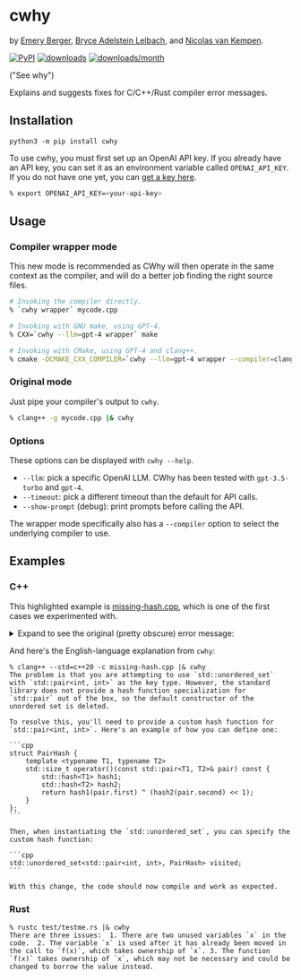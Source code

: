 # cwhy

by [Emery Berger](https://emeryberger.com), [Bryce Adelstein Lelbach](https://twitter.com/blelbach?lang=en), and
[Nicolas van Kempen](https://nvankempen.com/).

[![PyPI](https://img.shields.io/pypi/v/cwhy.svg)](https://pypi.org/project/cwhy/)
[![downloads](https://pepy.tech/badge/cwhy)](https://pepy.tech/project/cwhy)
[![downloads/month](https://pepy.tech/badge/cwhy/month)](https://pepy.tech/project/cwhy)

("See why")

Explains and suggests fixes for C/C++/Rust compiler error messages.

## Installation

```
python3 -m pip install cwhy
```

To use cwhy, you must first set up an OpenAI API key. If you already have an API key, you can set it as an environment
variable called `OPENAI_API_KEY`. If you do not have one yet, you can
[get a key here](https://platform.openai.com/account/api-keys).

```bash
% export OPENAI_API_KEY=<your-api-key>
```

## Usage

### Compiler wrapper mode

This new mode is recommended as CWhy will then operate in the same context as the compiler, and will do a better job
finding the right source files.

```bash
# Invoking the compiler directly.
% `cwhy wrapper` mycode.cpp

# Invoking with GNU make, using GPT-4.
% CXX=`cwhy --llm=gpt-4 wrapper` make

# Invoking with CMake, using GPT-4 and clang++.
% cmake -DCMAKE_CXX_COMPILER=`cwhy --llm=gpt-4 wrapper --compiler=clang++` ...
```

### Original mode

Just pipe your compiler's output to `cwhy`.

```bash
% clang++ -g mycode.cpp |& cwhy
```

### Options

These options can be displayed with `cwhy --help`.

 -  `--llm`: pick a specific OpenAI LLM. CWhy has been tested with `gpt-3.5-turbo` and `gpt-4`.
 -  `--timeout`: pick a different timeout than the default for API calls.
 -  `--show-prompt` (debug): print prompts before calling the API.

The wrapper mode specifically also has a `--compiler` option to select the underlying compiler to use.

## Examples

### C++

This highlighted example is [missing-hash.cpp](test/c++/missing-hash.cpp), which is one of the first cases we
experimented with.

<details>
<summary>
Expand to see the original (pretty obscure) error message:
</summary>

```
% clang++ --std=c++20 -c missing-hash.cpp
missing-hash.cpp:13:45: error: call to implicitly-deleted default constructor of 'std::unordered_set<std::pair<int, int>>'
    std::unordered_set<std::pair<int, int>> visited;
                                            ^
/usr/lib/gcc/x86_64-linux-gnu/10/../../../../include/c++/10/bits/unordered_set.h:135:7: note: explicitly defaulted function was implicitly deleted here
      unordered_set() = default;
      ^
/usr/lib/gcc/x86_64-linux-gnu/10/../../../../include/c++/10/bits/unordered_set.h:100:18: note: default constructor of 'unordered_set<std::pair<int, int>>' is implicitly deleted because field '_M_h' has a deleted default constructor
      _Hashtable _M_h;
                 ^
/usr/lib/gcc/x86_64-linux-gnu/10/../../../../include/c++/10/bits/hashtable.h:451:7: note: explicitly defaulted function was implicitly deleted here
      _Hashtable() = default;
      ^
/usr/lib/gcc/x86_64-linux-gnu/10/../../../../include/c++/10/bits/hashtable.h:174:7: note: default constructor of '_Hashtable<std::pair<int, int>, std::pair<int, int>, std::allocator<std::pair<int, int>>, std::__detail::_Identity, std::equal_to<std::pair<int, int>>, std::hash<std::pair<int, int>>, std::__detail::_Mod_range_hashing, std::__detail::_Default_ranged_hash, std::__detail::_Prime_rehash_policy, std::__detail::_Hashtable_traits<true, true, true>>' is implicitly deleted because base class '__detail::_Hashtable_base<pair<int, int>, pair<int, int>, _Identity, equal_to<pair<int, int>>, hash<pair<int, int>>, _Mod_range_hashing, _Default_ranged_hash, _Hashtable_traits<true, true, true>>' has a deleted default constructor
    : public __detail::_Hashtable_base<_Key, _Value, _ExtractKey, _Equal,
      ^
/usr/lib/gcc/x86_64-linux-gnu/10/../../../../include/c++/10/bits/hashtable_policy.h:1791:5: note: explicitly defaulted function was implicitly deleted here
    _Hashtable_base() = default;
    ^
/usr/lib/gcc/x86_64-linux-gnu/10/../../../../include/c++/10/bits/hashtable_policy.h:1726:5: note: default constructor of '_Hashtable_base<std::pair<int, int>, std::pair<int, int>, std::__detail::_Identity, std::equal_to<std::pair<int, int>>, std::hash<std::pair<int, int>>, std::__detail::_Mod_range_hashing, std::__detail::_Default_ranged_hash, std::__detail::_Hashtable_traits<true, true, true>>' is implicitly deleted because base class '_Hash_code_base<pair<int, int>, pair<int, int>, _Identity, hash<pair<int, int>>, _Mod_range_hashing, _Default_ranged_hash, _Hashtable_traits<true, true, true>::__hash_cached::value>' has a deleted default constructor
  : public _Hash_code_base<_Key, _Value, _ExtractKey, _H1, _H2, _Hash,
    ^
/usr/lib/gcc/x86_64-linux-gnu/10/../../../../include/c++/10/bits/hashtable_policy.h:1368:7: note: explicitly defaulted function was implicitly deleted here
      _Hash_code_base() = default;
      ^
/usr/lib/gcc/x86_64-linux-gnu/10/../../../../include/c++/10/bits/hashtable_policy.h:1344:7: note: default constructor of '_Hash_code_base<std::pair<int, int>, std::pair<int, int>, std::__detail::_Identity, std::hash<std::pair<int, int>>, std::__detail::_Mod_range_hashing, std::__detail::_Default_ranged_hash, true>' is implicitly deleted because base class '_Hashtable_ebo_helper<1, hash<pair<int, int>>>' has a deleted default constructor
      private _Hashtable_ebo_helper<1, _H1>,
      ^
/usr/lib/gcc/x86_64-linux-gnu/10/../../../../include/c++/10/bits/hashtable_policy.h:1112:7: note: explicitly defaulted function was implicitly deleted here
      _Hashtable_ebo_helper() = default;
      ^
/usr/lib/gcc/x86_64-linux-gnu/10/../../../../include/c++/10/bits/hashtable_policy.h:1110:7: note: default constructor of '_Hashtable_ebo_helper<1, std::hash<std::pair<int, int>>, true>' is implicitly deleted because base class 'std::hash<std::pair<int, int>>' has a deleted default constructor
    : private _Tp
      ^
/usr/lib/gcc/x86_64-linux-gnu/10/../../../../include/c++/10/bits/functional_hash.h:101:19: note: default constructor of 'hash<std::pair<int, int>>' is implicitly deleted because base class '__hash_enum<pair<int, int>>' has no default constructor
    struct hash : __hash_enum<_Tp>
                  ^
In file included from missing-hash.cpp:1:
In file included from /usr/lib/gcc/x86_64-linux-gnu/10/../../../../include/c++/10/functional:61:
In file included from /usr/lib/gcc/x86_64-linux-gnu/10/../../../../include/c++/10/unordered_map:46:
In file included from /usr/lib/gcc/x86_64-linux-gnu/10/../../../../include/c++/10/bits/hashtable.h:35:
/usr/lib/gcc/x86_64-linux-gnu/10/../../../../include/c++/10/bits/hashtable_policy.h:1377:2: error: static assertion failed due to requirement 'std::__is_invocable<const std::hash<std::pair<int, int>> &, const std::pair<int, int> &>{}': hash function must be invocable with an argument of key type
        static_assert(__is_invocable<const _H1&, const _Key&>{},
        ^             ~~~~~~~~~~~~~~~~~~~~~~~~~~~~~~~~~~~~~~~~~
/usr/lib/gcc/x86_64-linux-gnu/10/../../../../include/c++/10/bits/hashtable.h:1675:29: note: in instantiation of member function 'std::__detail::_Hash_code_base<std::pair<int, int>, std::pair<int, int>, std::__detail::_Identity, std::hash<std::pair<int, int>>, std::__detail::_Mod_range_hashing, std::__detail::_Default_ranged_hash, true>::_M_hash_code' requested here
        __hash_code __code = this->_M_hash_code(__k);
                                   ^
/usr/lib/gcc/x86_64-linux-gnu/10/../../../../include/c++/10/bits/hashtable.h:788:11: note: in instantiation of function template specialization 'std::_Hashtable<std::pair<int, int>, std::pair<int, int>, std::allocator<std::pair<int, int>>, std::__detail::_Identity, std::equal_to<std::pair<int, int>>, std::hash<std::pair<int, int>>, std::__detail::_Mod_range_hashing, std::__detail::_Default_ranged_hash, std::__detail::_Prime_rehash_policy, std::__detail::_Hashtable_traits<true, true, true>>::_M_emplace<const std::pair<int, int> &>' requested here
        { return _M_emplace(__unique_keys(), std::forward<_Args>(__args)...); }
                 ^
/usr/lib/gcc/x86_64-linux-gnu/10/../../../../include/c++/10/bits/unordered_set.h:377:16: note: in instantiation of function template specialization 'std::_Hashtable<std::pair<int, int>, std::pair<int, int>, std::allocator<std::pair<int, int>>, std::__detail::_Identity, std::equal_to<std::pair<int, int>>, std::hash<std::pair<int, int>>, std::__detail::_Mod_range_hashing, std::__detail::_Default_ranged_hash, std::__detail::_Prime_rehash_policy, std::__detail::_Hashtable_traits<true, true, true>>::emplace<const std::pair<int, int> &>' requested here
        { return _M_h.emplace(std::forward<_Args>(__args)...); }
                      ^
missing-hash.cpp:20:44: note: in instantiation of function template specialization 'std::unordered_set<std::pair<int, int>>::emplace<const std::pair<int, int> &>' requested here
        const auto [_, inserted] = visited.emplace(n->position);
                                           ^
In file included from missing-hash.cpp:1:
In file included from /usr/lib/gcc/x86_64-linux-gnu/10/../../../../include/c++/10/functional:61:
In file included from /usr/lib/gcc/x86_64-linux-gnu/10/../../../../include/c++/10/unordered_map:46:
In file included from /usr/lib/gcc/x86_64-linux-gnu/10/../../../../include/c++/10/bits/hashtable.h:35:
/usr/lib/gcc/x86_64-linux-gnu/10/../../../../include/c++/10/bits/hashtable_policy.h:1379:9: error: type 'const std::hash<std::pair<int, int>>' does not provide a call operator
        return _M_h1()(__k);
               ^~~~~~~
3 errors generated.
```
</details>

And here's the English-language explanation from `cwhy`:

````
% clang++ --std=c++20 -c missing-hash.cpp |& cwhy
The problem is that you are attempting to use `std::unordered_set`
with `std::pair<int, int>` as the key type. However, the standard
library does not provide a hash function specialization for
`std::pair` out of the box, so the default constructor of the
unordered set is deleted.

To resolve this, you'll need to provide a custom hash function for
`std::pair<int, int>`. Here's an example of how you can define one:

```cpp
struct PairHash {
    template <typename T1, typename T2>
    std::size_t operator()(const std::pair<T1, T2>& pair) const {
        std::hash<T1> hash1;
        std::hash<T2> hash2;
        return hash1(pair.first) ^ (hash2(pair.second) << 1);
    }
};
```

Then, when instantiating the `std::unordered_set`, you can specify the
custom hash function:

```cpp
std::unordered_set<std::pair<int, int>, PairHash> visited;
```

With this change, the code should now compile and work as expected.
````


### Rust

```
% rustc test/testme.rs |& cwhy
There are three issues:  1. There are two unused variables `x` in the
code.  2. The variable `x` is used after it has already been moved in
the call to `f(x)`, which takes ownership of `x`. 3. The function
`f(x)` takes ownership of `x`, which may not be necessary and could be
changed to borrow the value instead.
```
